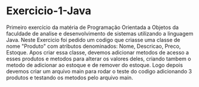 # Exercicio-1-Java
Primeiro exercício da matéria de  Programação Orientada a Objetos da faculdade de analise e desenvolvimento de sistemas utilizando a linguagem Java.
Neste Exercicio foi pedido um codigo que criasse uma classe de nome "Produto" com atributos denominados: Nome, Descricao, Preco, Estoque.
Apos criar essa classe, devemos adicionar metodos de acesso a esses produtos e metodos para alterar os valores deles, criando tambem o metodo de adicionar ao estoque e de remover do estoque. Logo depois devemos criar um arquivo main para rodar o teste do codigo adicionando 3 produtos e testando os metodos pelo arquivo main.
